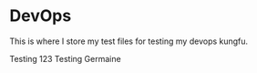 # DevOps

This is where I store my test files for testing my devops kungfu.

Testing 123
Testing Germaine